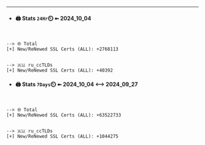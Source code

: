 

---
- #### 🖨️ **Stats** `24Hr`⏲️ ➼ 2024_10_04
```console


--> 🌐 Total
[+] New/ReNewed SSL Certs (ALL): +2768113


--> 🇷🇺 ru_ccTLDs
[+] New/ReNewed SSL Certs (ALL): +40392

```

- #### 🖨️ **Stats** `7Days`⏲️ ➼ 2024_10_04 <--> 2024_09_27
```console


--> 🌐 Total
[+] New/ReNewed SSL Certs (ALL): +63522733


--> 🇷🇺 ru_ccTLDs
[+] New/ReNewed SSL Certs (ALL): +1044275

```

